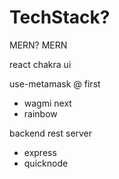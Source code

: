 # TechStack?

MERN? MERN

react
chakra ui

use-metamask @ first
- wagmi next
- rainbow

backend rest server
- express
- quicknode

